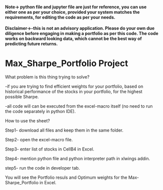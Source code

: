 #### Note-> python file and jupyter file are just for reference, you can use either one as per your choice, provided your system matches the requirements, for editing the code as per your needs.
#### Disclaimer->-this is not an advisory application. Please do your own due diligence before engaging in making a portfolio as per this code. The code works on backward looking data, which cannot be the best way of predicting future returns.


# Max_Sharpe_Portfolio Project
What problem is this thing trying to solve?

-if you are trying to find efficient weights for your portfolio, based on historical performance of the stocks in your portfolio, for the highest possible Sharpe.

-all code will can be executed from the excel-macro itself (no need to run the code separately in python IDE).

How to use the sheet?

Step1- download all files and keep them in the same folder.

Step2- open the excel-macro file.

Step3- enter list of stocks in CellB4 in Excel.

Step4- mention python file and python interpreter path in xlwings addin.

step5- run the code in developer tab.

You will see the Portfolio resuls and Optimum weights for the Max-Sharpe_Portfolio in Excel.
